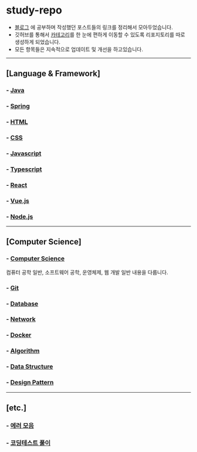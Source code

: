 # study-repo
- [블로그](https://velog.io/@bami) 에 공부하며 작성했던 포스트들의 링크를 정리해서 모아두었습니다.
- 깃허브를 통해서 [카테고리](https://velog.io/@bami/series)를 한 눈에 편하게 이동할 수 있도록 리포지토리를 따로 생성하게 되었습니다.
- 모든 항목들은 지속적으로 업데이트 및 개선을 하고있습니다.

---
## [Language & Framework]
### - [Java](https://github.com/Bam-j/study-repo/blob/main/JAVA.md) <br/>
### - [Spring](https://github.com/Bam-j/study-repo/blob/main/SPRING.md) <br/>
### - [HTML](https://github.com/Bam-j/study-repo/blob/main/HTML.md) <br/>
### - [CSS](https://github.com/Bam-j/study-repo/blob/main/CSS.md) <br/>
### - [Javascript](https://github.com/Bam-j/study-repo/blob/main/JAVASCRIPT.md) <br/>
### - [Typescript](https://github.com/Bam-j/study-repo/blob/main/TYPESCRIPT.md) <br/>
### - [React](https://github.com/Bam-j/react-study/blob/main/README.md) <br/>
### - [Vue.js](https://github.com/Bam-j/study-repo/blob/main/VUE.md) <br/>
### - [Node.js](https://github.com/Bam-j/node-study/blob/main/README.md) <br/>

<hr/>

## [Computer Science]
### - [Computer Science](https://github.com/Bam-j/study-repo/blob/main/CS.md)
컴퓨터 공학 일반, 소프트웨어 공학, 운영체제, 웹 개발 일반 내용을 다룹니다.<br/>
### - [Git](https://github.com/Bam-j/study-repo/blob/main/GIT.md) <br/>
### - [Database](https://github.com/Bam-j/study-repo/blob/main/DATABASE.md) <br/>
### - [Network](https://github.com/Bam-j/study-repo/blob/main/NETWORK.md) <br/>
### - [Docker](https://github.com/Bam-j/study-repo/blob/main/Docker.md) <br/>
### - [Algorithm](https://github.com/Bam-j/study-repo/blob/main/ALGORITHM.md) <br/>
### - [Data Structure](https://github.com/Bam-j/study-repo/blob/main/DATA_STRUCTURE.md) <br/>
### - [Design Pattern](https://github.com/Bam-j/study-repo/blob/main/DESIGN_PATTERN.md) <br/>

<hr/>

## [etc.]
### - [에러 모음](https://velog.io/@bami/series/%EC%97%90%EB%9F%AC-%EC%9D%BC%EA%B8%B0) <br/>
### - [코딩테스트 풀이](https://glow-dryer-c98.notion.site/42dd0401cfbb4b8a996a1fe27df49270) <br/>
